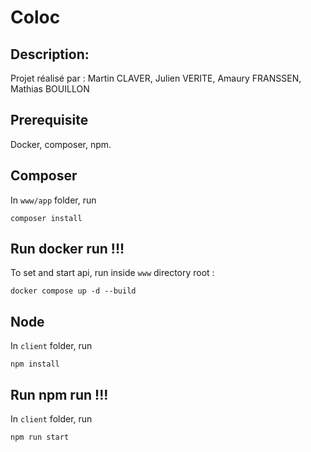 # Coloc


## Description:
Projet réalisé par : Martin CLAVER, Julien VERITE, Amaury FRANSSEN, Mathias BOUILLON

## Prerequisite
Docker, composer, npm.

## Composer
In `www/app` folder, run
```console
composer install
```

## Run docker run !!!

To set and start api, run inside `www` directory root :
```console
docker compose up -d --build
```

## Node
In `client` folder, run
```console
npm install
```

## Run npm run !!!
In `client` folder, run
```console
npm run start
```

